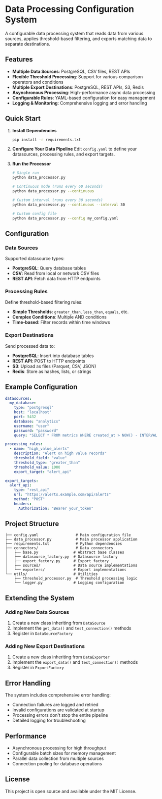 # Data Processing Configuration System

A configurable data processing system that reads data from various sources, applies threshold-based filtering, and exports matching data to separate destinations.

## Features

- **Multiple Data Sources**: PostgreSQL, CSV files, REST APIs
- **Flexible Threshold Processing**: Support for various comparison operators and conditions
- **Multiple Export Destinations**: PostgreSQL, REST APIs, S3, Redis
- **Asynchronous Processing**: High-performance async data processing
- **Configurable Rules**: YAML-based configuration for easy management
- **Logging & Monitoring**: Comprehensive logging and error handling

## Quick Start

1. **Install Dependencies**
   ```bash
   pip install -r requirements.txt
   ```

2. **Configure Your Data Pipeline**
   Edit `config.yaml` to define your datasources, processing rules, and export targets.

3. **Run the Processor**
   ```bash
   # Single run
   python data_processor.py
   
   # Continuous mode (runs every 60 seconds)
   python data_processor.py --continuous
   
   # Custom interval (runs every 30 seconds)
   python data_processor.py --continuous --interval 30
   
   # Custom config file
   python data_processor.py --config my_config.yaml
   ```

## Configuration

### Data Sources

Supported datasource types:

- **PostgreSQL**: Query database tables
- **CSV**: Read from local or network CSV files
- **REST API**: Fetch data from HTTP endpoints

### Processing Rules

Define threshold-based filtering rules:

- **Simple Thresholds**: `greater_than`, `less_than`, `equals`, etc.
- **Complex Conditions**: Multiple AND conditions
- **Time-based**: Filter records within time windows

### Export Destinations

Send processed data to:

- **PostgreSQL**: Insert into database tables
- **REST API**: POST to HTTP endpoints
- **S3**: Upload as files (Parquet, CSV, JSON)
- **Redis**: Store as hashes, lists, or strings

## Example Configuration

```yaml
datasources:
  my_database:
    type: "postgresql"
    host: "localhost"
    port: 5432
    database: "analytics"
    username: "user"
    password: "password"
    query: "SELECT * FROM metrics WHERE created_at > NOW() - INTERVAL '1 hour'"

processing_rules:
  - name: "high_value_alerts"
    description: "Alert on high value records"
    threshold_field: "value"
    threshold_type: "greater_than"
    threshold_value: 1000
    export_target: "alert_api"

export_targets:
  alert_api:
    type: "rest_api"
    url: "https://alerts.example.com/api/alerts"
    method: "POST"
    headers:
      Authorization: "Bearer your_token"
```

## Project Structure

```
├── config.yaml                 # Main configuration file
├── data_processor.py           # Main processor application
├── requirements.txt            # Python dependencies
├── connectors/                 # Data connectors
│   ├── base.py                # Abstract base classes
│   ├── datasource_factory.py  # Datasource factory
│   ├── export_factory.py      # Export factory
│   ├── sources/               # Data source implementations
│   └── exporters/             # Export implementations
└── utils/                     # Utilities
    ├── threshold_processor.py  # Threshold processing logic
    └── logger.py              # Logging configuration
```

## Extending the System

### Adding New Data Sources

1. Create a new class inheriting from `DataSource`
2. Implement the `get_data()` and `test_connection()` methods
3. Register in `DataSourceFactory`

### Adding New Export Destinations

1. Create a new class inheriting from `DataExporter`
2. Implement the `export_data()` and `test_connection()` methods
3. Register in `ExportFactory`

## Error Handling

The system includes comprehensive error handling:

- Connection failures are logged and retried
- Invalid configurations are validated at startup
- Processing errors don't stop the entire pipeline
- Detailed logging for troubleshooting

## Performance

- Asynchronous processing for high throughput
- Configurable batch sizes for memory management
- Parallel data collection from multiple sources
- Connection pooling for database operations

## License

This project is open source and available under the MIT License.
